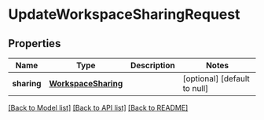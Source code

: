 # UpdateWorkspaceSharingRequest
## Properties

| Name | Type | Description | Notes |
|------------ | ------------- | ------------- | -------------|
| **sharing** | [**WorkspaceSharing**](WorkspaceSharing.md) |  | [optional] [default to null] |

[[Back to Model list]](../README.md#documentation-for-models) [[Back to API list]](../README.md#documentation-for-api-endpoints) [[Back to README]](../README.md)

